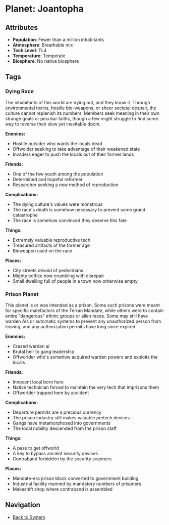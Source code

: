 # Planet: Joantopha

## Attributes
- **Population**: Fewer than a million inhabitants
- **Atmosphere**: Breathable mix
- **Tech Level**: TL4
- **Temperature**: Temperate
- **Biosphere**: No native biosphere

## Tags

### Dying Race

The inhabitants of this world are dying out, and they know it. Through environmental toxins, hostile bio-weapons, or sheer societal despair, the culture cannot replenish its numbers. Members seek meaning in their own strange goals or peculiar faiths, though a few might struggle to find some way to reverse their slow yet inevitable doom.

**Enemies:**
- Hostile outsider who wants the locals dead
- Offwolder seeking to take advantage of their weakened state
- Invaders eager to push the locals out of their former lands

**Friends:**
- One of the few youth among the population
- Determined and hopeful reformer
- Researcher seeking a new method of reproduction

**Complications:**
- The dying culture's values were monstrous
- The race's death is somehow necessary to prevent some grand catastrophe
- The race is somehow convinced they deserve this fate

**Things:**
- Extremely valuable reproductive tech
- Treasured artifacts of the former age
- Bioweapon used on the race

**Places:**
- City streets devoid of pedestrians
- Mighty edifice now crumbling with disrepair
- Small dwelling full of people in a town now otherwise empty

### Prison Planet

This planet is or was intended as a prison. Some such prisons were meant for specific malefactors of the Terran Mandate, while others were to contain entire "dangerous" ethnic groups or alien races. Some may still have warden AIs or automatic systems to prevent any unauthorized person from leaving, and any authorization permits have long since expired.

**Enemies:**
- Crazed warden ai
- Brutal heir to gang leadership
- Offworlder who's somehow acquired warden powers and exploits the locals

**Friends:**
- Innocent local born here
- Native technician forced to maintain the very tech that imprisons them
- Offworlder trapped here by accident

**Complications:**
- Departure permits are a precious currency
- The prison industry still makes valuable pretech devices
- Gangs have metamorphosed into governments
- The local nobility descended from the prison staff

**Things:**
- A pass to get offworld
- A key to bypass ancient security devices
- Contraband forbidden by the security scanners

**Places:**
- Mandate-era prison block converted to government building
- Industrial facility manned by mandatory numbers of prisoners
- Makeshift shop where contraband is assembled

## Navigation
- [Back to System](../system.md)
